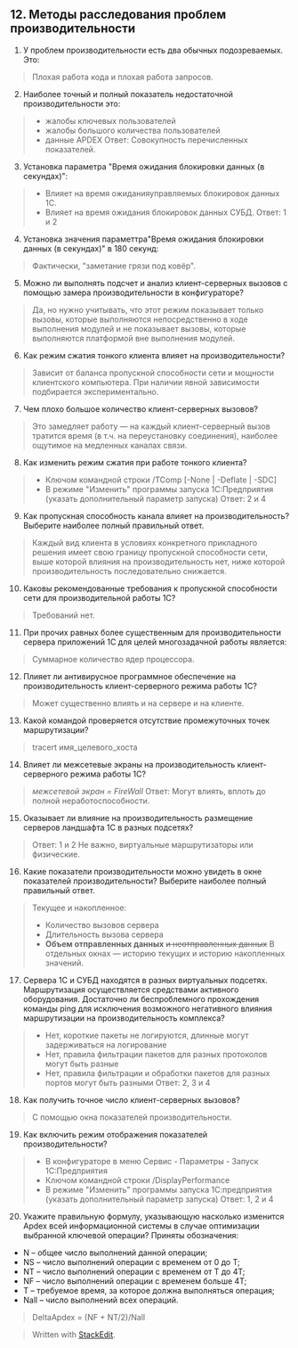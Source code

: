 
## 12. Методы расследования проблем производительности

1. У проблем производительности есть два обычных подозреваемых. Это:
> Плохая работа кода и плохая работа запросов.

2. Наиболее точный и полный показатель недостаточной производительности это:
> - жалобы ключевых пользователей
> - жалобы большого количества пользователей
> - данные APDEX
> Ответ: Совокупность перечисленных показателей.

3. Установка параметра "Время ожидания блокировки данных (в секундах)":
> - Влияет на время ожиданияуправляемых блокировок данных 1С.
> - Влияет на время ожидания блокировок данных СУБД.
> Ответ: 1 и 2

4. Установка значения параметтра"Время ожидания блокировки данных (в секундах)" в 180 секунд:
> Фактически, "заметание грязи под ковёр".

5. Можно ли выполнять подсчет и анализ клиент-серверных вызовов с помощью замера производительности в конфигураторе?
> Да, но нужно учитывать, что этот режим показывает только вызовы, которые выполняются непосредственно в ходе выполнения модулей и не показывает вызовы, которые выполняются платформой вне выполнения модулей.

6. Как режим сжатия тонкого клиента влияет на производительности?
> Зависит от баланса пропускной способности сети и мощности клиентского компьютера. При наличии явной зависимости подбирается экспериментально.

7. Чем плохо большое количество клиент-серверных вызовов?
> Это замедляет работу — на каждый клиент-серверный вызов тратится время (в т.ч. на переустановку соединения), наиболее ощутимое на медленных каналах связи.

8. Как изменить режим сжатия при работе тонкого клиента?
> - Ключом командной строки /TComp [-None | -Deflate | -SDC]
> - В режиме "Изменить" программы запуска 1С:Предприятия (указать дополнительный параметр запуска)
> Ответ: 2 и 4

9. Как пропускная способность канала влияет на производительность? Выберите наиболее полный правильный ответ.
> Каждый вид клиента в условиях конкретного прикладного решения имеет свою границу пропускной способности сети, выше которой влияния на производительность нет, ниже которой производительность последовательно снижается.

10. Каковы рекомендованные требования к пропускной способности сети для производительной работы 1С?
> Требований нет.

11. При прочих равных более существенным для производительности сервера приложений 1С для целей многозадачной работы является:
> Суммарное количество ядер процессора.

12. Плияет ли антивирусное программное обеспечение на производительность клиент-серверного режима работы 1С?
> Может существенно влиять и на сервере и на клиенте.

13. Какой командой проверяется отсутствие промежуточных точек маршрутизации?
> tracert имя_целевого_хоста

14. Влияет ли межсетевые экраны на производительность клиент-серверного режима работы 1С?
> *межсетевой экран = FireWall*
> Ответ: Могут влиять, вплоть до полной неработоспособности.

15. Оказывает ли влияние на производительность размещение серверов ландшафта 1С в разных подсетях?
> Ответ: 1 и 2
> Не важно, виртуальные маршрутизаторы или физические.

16. Какие показатели производительности можно увидеть в окне показателей производительности? Выберите наиболее полный правильный ответ.
> Текущее и накопленное:
> - Количество вызовов сервера
> - Длительность вызова сервера
> - **Объем отправленных данных** ~~и неотправленных данных~~
> В отдельных окнах — историю текущих и историю накопленных значений.

17. Сервера 1С и СУБД находятся в разных виртуальных подсетях. Маршрутизация осуществляется средствами активного оборудования. Достаточно ли беспроблемного прохождения команды ping для исключения возможного негативного влияния маршрутизации на производительность комплекса?
> - Нет, короткие пакеты не логируются, длинные могут задерживаться на логирование
> - Нет, правила фильтрации пакетов для разных протоколов могут быть разные
> - Нет, правила фильтрации и обработки пакетов для разных портов могут быть разными
> Ответ: 2, 3 и 4

18. Как получить точное число клиент-серверных вызовов?
> С помощью окна показателей производительности.

19. Как включить режим отображения показателей производительности?
> - В конфигураторе в меню Сервис - Параметры - Запуск 1С:Предприятия
> - Ключом командной строки /DisplayPerformance
> - В режиме "Изменить" программы запуска 1С:предприятия (указать дополнительный параметр запуска)
> Ответ: 1, 2 и 4

20. Укажите правильную формулу, указывающую насколько изменится Apdex всей информационной системы в случае оптимизации выбранной ключевой операции? Приняты обозначения: 
 - N – общее число выполнений данной операции; 
 - NS – число выполнений операции с временем от 0 до Т; 
 - NT – число выполнений операции с временем от T до 4T; 
 - NF – число выполнений операции с временем больше 4T;
 - T – требуемое время, за которое должна выполняться операция; 
- Nall – число выполнений всех операций.
> DeltaApdex = (NF + NT/2)/Nall 




> Written with [StackEdit](https://stackedit.io/).
